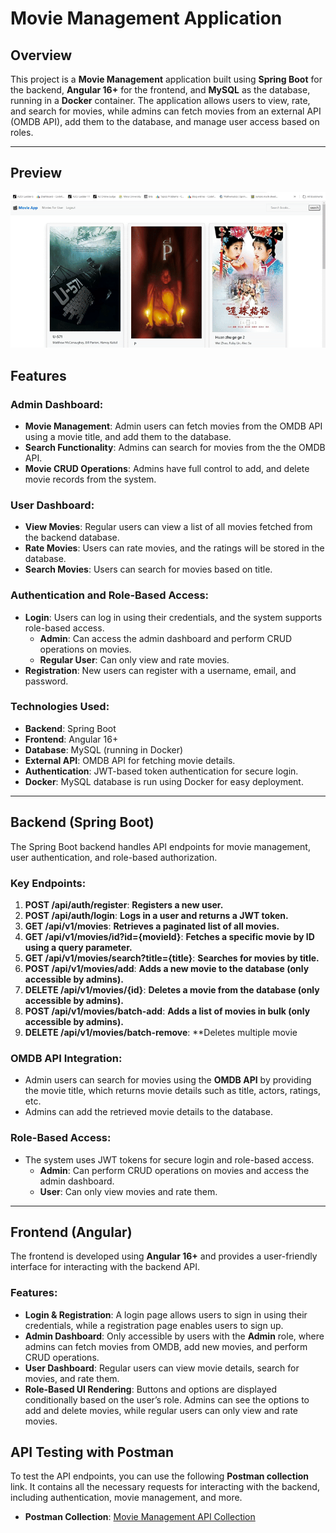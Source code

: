 # Movie Management Application

## Overview

This project is a **Movie Management** application built using **Spring Boot** for the backend, **Angular 16+** for the frontend, and **MySQL** as the database, running in a **Docker** container. The application allows users to view, rate, and search for movies, while admins can fetch movies from an external API (OMDB API), add them to the database, and manage user access based on roles.

---

##  Preview

![App Screenshot](https://github.com/JihadWael099/Movies-Management-System/blob/main/20250518_220032-ezgif.com-video-to-gif-converter.gif)


## Features

### Admin Dashboard:
- **Movie Management**: Admin users can fetch movies from the OMDB API using a movie title, and add them to the database.
- **Search Functionality**: Admins can search for movies  from the the OMDB API.
- **Movie CRUD Operations**: Admins have full control to add, and delete movie records from the system.
  
### User Dashboard:
- **View Movies**: Regular users can view a list of all movies fetched from the backend database.
- **Rate Movies**: Users can rate movies, and the ratings will be stored in the database.
- **Search Movies**: Users can search for movies based on title.

### Authentication and Role-Based Access:
- **Login**: Users can log in using their credentials, and the system supports role-based access.
  - **Admin**: Can access the admin dashboard and perform CRUD operations on movies.
  - **Regular User**: Can only view and rate movies.
- **Registration**: New users can register with a username, email, and password.

### Technologies Used:
- **Backend**: Spring Boot
- **Frontend**: Angular 16+
- **Database**: MySQL (running in Docker)
- **External API**: OMDB API for fetching movie details.
- **Authentication**: JWT-based token authentication for secure login.
- **Docker**: MySQL database is run using Docker for easy deployment.

---

## Backend (Spring Boot)

The Spring Boot backend handles API endpoints for movie management, user authentication, and role-based authorization.

### Key Endpoints:

1. **POST /api/auth/register**: **Registers a new user.**  
2. **POST /api/auth/login**: **Logs in a user and returns a JWT token.**  
3. **GET /api/v1/movies**: **Retrieves a paginated list of all movies.**  
4. **GET /api/v1/movies/id?id={movieId}**: **Fetches a specific movie by ID using a query parameter.**  
5. **GET /api/v1/movies/search?title={title}**: **Searches for movies by title.**  
6. **POST /api/v1/movies/add**: **Adds a new movie to the database (only accessible by admins).**  
7. **DELETE /api/v1/movies/{id}**: **Deletes a movie from the database (only accessible by admins).**  
8. **POST /api/v1/movies/batch-add**: **Adds a list of movies in bulk (only accessible by admins).**  
9. **DELETE /api/v1/movies/batch-remove**: **Deletes multiple movie

### OMDB API Integration:
- Admin users can search for movies using the **OMDB API** by providing the movie title, which returns movie details such as title, actors, ratings, etc.
- Admins can add the retrieved movie details to the database.

### Role-Based Access:
- The system uses JWT tokens for secure login and role-based access.
  - **Admin**: Can perform CRUD operations on movies and access the admin dashboard.
  - **User**: Can only view movies and rate them.

---

## Frontend (Angular)

The frontend is developed using **Angular 16+** and provides a user-friendly interface for interacting with the backend API.

### Features:

- **Login & Registration**: A login page allows users to sign in using their credentials, while a registration page enables users to sign up.
- **Admin Dashboard**: Only accessible by users with the **Admin** role, where admins can fetch movies from OMDB, add new movies, and perform CRUD operations.
- **User Dashboard**: Regular users can view movie details, search for movies, and rate them.
- **Role-Based UI Rendering**: Buttons and options are displayed conditionally based on the user’s role. Admins can see the options to add and delete movies, while regular users can only view and rate movies.

## API Testing with Postman

To test the API endpoints, you can use the following **Postman collection** link. It contains all the necessary requests for interacting with the backend, including authentication, movie management, and more.

- **Postman Collection**: [Movie Management API Collection]()
